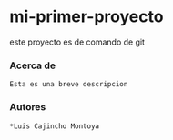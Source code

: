 # mi-primer-proyecto
este proyecto es de comando de git


### Acerca de
    Esta es una breve descripcion
### Autores
	*Luis Cajincho Montoya
